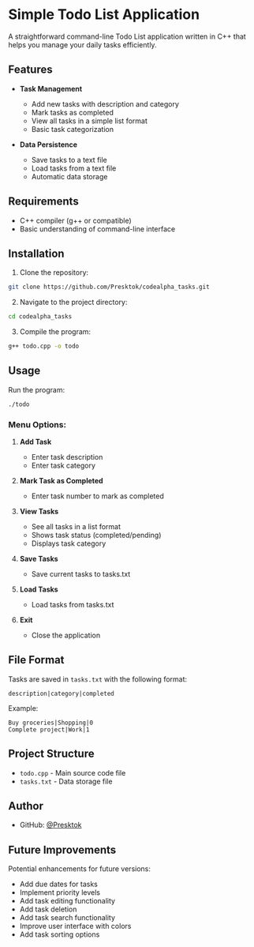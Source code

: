 # Simple Todo List Application

A straightforward command-line Todo List application written in C++ that helps you manage your daily tasks efficiently.

## Features

- **Task Management**
  - Add new tasks with description and category
  - Mark tasks as completed
  - View all tasks in a simple list format
  - Basic task categorization

- **Data Persistence**
  - Save tasks to a text file
  - Load tasks from a text file
  - Automatic data storage

## Requirements

- C++ compiler (g++ or compatible)
- Basic understanding of command-line interface

## Installation

1. Clone the repository:
```bash
git clone https://github.com/Presktok/codealpha_tasks.git
```

2. Navigate to the project directory:
```bash
cd codealpha_tasks
```

3. Compile the program:
```bash
g++ todo.cpp -o todo
```

## Usage

Run the program:
```bash
./todo
```

### Menu Options:
1. **Add Task**
   - Enter task description
   - Enter task category

2. **Mark Task as Completed**
   - Enter task number to mark as completed

3. **View Tasks**
   - See all tasks in a list format
   - Shows task status (completed/pending)
   - Displays task category

4. **Save Tasks**
   - Save current tasks to tasks.txt

5. **Load Tasks**
   - Load tasks from tasks.txt

6. **Exit**
   - Close the application

## File Format

Tasks are saved in `tasks.txt` with the following format:
```
description|category|completed
```

Example:
```
Buy groceries|Shopping|0
Complete project|Work|1
```

## Project Structure

- `todo.cpp` - Main source code file
- `tasks.txt` - Data storage file

## Author

- GitHub: [@Presktok](https://github.com/Presktok)

## Future Improvements

Potential enhancements for future versions:
- Add due dates for tasks
- Implement priority levels
- Add task editing functionality
- Add task deletion
- Add task search functionality
- Improve user interface with colors
- Add task sorting options 